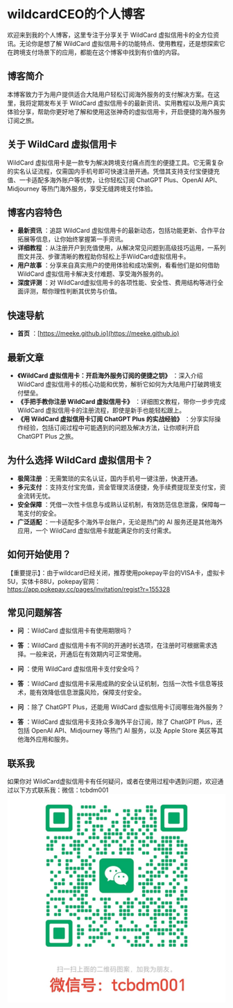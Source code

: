 # wildcardCEO的个人博客

欢迎来到我的个人博客，这里专注于分享关于 WildCard 虚拟信用卡的全方位资讯。无论你是想了解 WildCard 虚拟信用卡的功能特点、使用教程，还是想探索它在跨境支付场景下的应用，都能在这个博客中找到有价值的内容。

## 博客简介

本博客致力于为用户提供适合大陆用户轻松订阅海外服务的支付解决方案。在这里，我将定期发布关于 WildCard 虚拟信用卡的最新资讯、实用教程以及用户真实体验分享，帮助你更好地了解和使用这张神奇的虚拟信用卡，开启便捷的海外服务订阅之旅。

## 关于 WildCard 虚拟信用卡

WildCard 虚拟信用卡是一款专为解决跨境支付痛点而生的便捷工具。它无需复杂的实名认证流程，仅需国内手机号即可快速注册开通。凭借其支持支付宝便捷充值、一卡适配多海外账户等优势，让你轻松订阅 ChatGPT Plus、OpenAI API、Midjourney 等热门海外服务，享受无缝跨境支付体验。

## 博客内容特色

- **最新资讯** ：追踪 WildCard 虚拟信用卡的最新动态，包括功能更新、合作平台拓展等信息，让你始终掌握第一手资讯。
- **详细教程** ：从注册开户到充值使用，从解决常见问题到高级技巧运用，一系列图文并茂、步骤清晰的教程助你轻松上手WildCard虚拟信用卡。
- **用户故事** ：分享来自真实用户的使用体验和成功案例，看看他们是如何借助 WildCard 虚拟信用卡解决支付难题、享受海外服务的。
- **深度评测** ：对 WildCard虚拟信用卡的各项性能、安全性、费用结构等进行全面评测，帮你理性判断其优势与价值。

## 快速导航

- **首页** ：[https://meeke.github.io](https://meeke.github.io)

## 最新文章

- **《WildCard 虚拟信用卡：开启海外服务订阅的便捷之钥》** ：深入介绍 WildCard 虚拟信用卡的核心功能和优势，解析它如何为大陆用户打破跨境支付壁垒。
- **《手把手教你注册 WildCard 虚拟信用卡》** ：详细图文教程，带你一步步完成 WildCard 虚拟信用卡的注册流程，即使是新手也能轻松跟上。
- **《用 WildCard 虚拟信用卡订阅 ChatGPT Plus 的实战经验》** ：分享实际操作经验，包括订阅过程中可能遇到的问题及解决方法，让你顺利开启 ChatGPT Plus 之旅。

## 为什么选择 WildCard 虚拟信用卡？

- **极简注册** ：无需繁琐的实名认证，国内手机号一键注册，快速开通。
- **多元支付** ：支持支付宝充值，资金管理灵活便捷，免手续费提现至支付宝，资金流转无忧。
- **安全保障** ：凭借一次性卡信息与成熟认证机制，有效防范信息泄露，保障每一笔支付的安全。
- **广泛适配** ：一卡适配多个海外平台账户，无论是热门的 AI 服务还是其他海外应用，一个 WildCard 虚拟信用卡就能满足你的支付需求。

## 如何开始使用？
【重要提示】：由于wildcard已经关闭，推荐使用pokepay平台的VISA卡，虚拟卡5U，实体卡88U，pokepay官网：<https://app.pokepay.cc/pages/invitation/regist?r=155328>

## 常见问题解答

- **问** ：WildCard 虚拟信用卡有使用期限吗？
  
- **答** ：WildCard 虚拟信用卡有不同的开通时长选项，在注册时可根据需求选择。一般来说，开通后在有效期内可正常使用。
  
- **问** ：使用 WildCard 虚拟信用卡支付安全吗？
  
- **答** ：WildCard 虚拟信用卡采用成熟的安全认证机制，包括一次性卡信息等技术，能有效降低信息泄露风险，保障支付安全。
  
- **问** ：除了 ChatGPT Plus，还能用 WildCard 虚拟信用卡订阅哪些海外服务？
  
- **答** ：WildCard 虚拟信用卡支持众多海外平台订阅，除了 ChatGPT Plus，还包括 OpenAI API、Midjourney 等热门 AI 服务，以及 Apple Store 美区等其他海外应用和服务。
  

## 联系我

如果你对 WildCard虚拟信用卡有任何疑问，或者在使用过程中遇到问题，欢迎通过以下方式联系我：微信：tcbdm001
![微信图片](/images/wechat.jpg)

